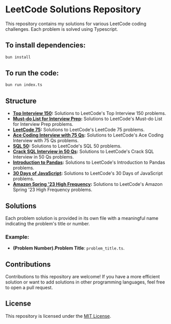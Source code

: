 # LeetCode Solutions Repository

This repository contains my solutions for various LeetCode coding challenges. Each problem is solved using Typescript.

## To install dependencies:

```bash
bun install
```

## To run the code:

```bash
bun run index.ts
```

## Structure

- **[Top Interview 150](./Top%20Interview%20150/):** Solutions to LeetCode's Top Interview 150 problems.
- **[Must-do List for Interview Prep](./Must-do%20List%20for%20Interview%20Prep/):** Solutions to LeetCode's Must-do List for Interview Prep problems.
- **[LeetCode 75](./LeetCode%2075/):** Solutions to LeetCode's LeetCode 75 problems.
- **[Ace Coding Interview with 75 Qs](./Ace%20Coding%20Interview%20with%2075%20Qs/):** Solutions to LeetCode's Ace Coding Interview with 75 Qs problems.
- **[SQL 50](./SQL%2050/):** Solutions to LeetCode's SQL 50 problems.
- **[Crack SQL Interview in 50 Qs](./Crack%20SQL%20Interview%20in%2050%20Qs/):** Solutions to LeetCode's Crack SQL Interview in 50 Qs problems.
- **[Introduction to Pandas](./Introduction%20to%20Pandas/):** Solutions to LeetCode's Introduction to Pandas problems.
- **[30 Days of JavaScript](./30%20Days%20of%20JavaScript/):** Solutions to LeetCode's 30 Days of JavaScript problems.
- **[Amazon Spring '23 High Frequency](./Amazon%20Spring%20'23%20High%20Frequency/):** Solutions to LeetCode's Amazon Spring '23 High Frequency problems.

## Solutions

Each problem solution is provided in its own file with a meaningful name indicating the problem's title or number.

### Example:

- **(Problem Number).Problem Title**: `problem_title.ts`.

## Contributions

Contributions to this repository are welcome! If you have a more efficient solution or want to add solutions in other programming languages, feel free to open a pull request.

## License

This repository is licensed under the [MIT License](LICENSE).
